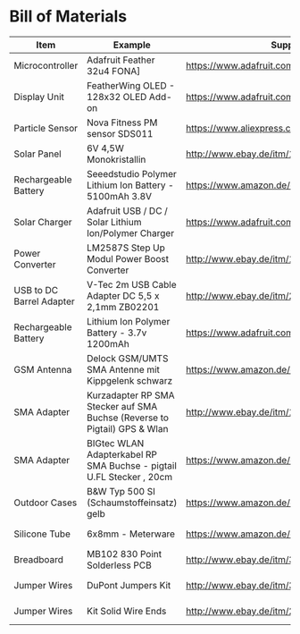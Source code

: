 # Bill of Materials

| Item     | Example  | Supply Source | Price |
| ---------|----------|---------------|-------------|
| Microcontroller | Adafruit Feather 32u4 FONA] | https://www.adafruit.com/products/3027 | EUR 55,22 |
| Display Unit | FeatherWing OLED - 128x32 OLED Add-on | https://www.adafruit.com/products/2900 | EUR 16,48 |
| Particle Sensor | Nova Fitness PM sensor SDS011 | https://www.aliexpress.com/item/_/32317805049.html | EUR 22,76 |
| Solar Panel | 6V 4,5W Monokristallin | http://www.ebay.de/itm/152231703667 | EUR 11,99 |
| Rechargeable Battery | Seeedstudio Polymer Lithium Ion Battery - 5100mAh 3.8V | https://www.amazon.de/dp/B01C9PI4KQ | EUR 20,09 |
| Solar Charger | Adafruit USB / DC / Solar Lithium Ion/Polymer Charger | https://www.adafruit.com/products/390 | EUR 17,93 |
| Power Converter | LM2587S Step Up Modul Power Boost Converter | http://www.ebay.de/itm/182196845005 | EUR 4,95 |
| USB to DC Barrel Adapter | V-Tec 2m USB Cable Adapter DC 5,5 x 2,1mm ZB02201 | http://www.ebay.de/itm/281612860441 | EUR 1,95 |
| Rechargeable Battery | Lithium Ion Polymer Battery - 3.7v 1200mAh | https://www.adafruit.com/products/258 | EUR 11,90 |
| GSM Antenna | Delock GSM/UMTS SMA Antenne mit Kippgelenk schwarz | https://www.amazon.de/dp/B0053JNS52 | EUR 7,19 |
| SMA Adapter | Kurzadapter RP SMA Stecker auf SMA Buchse (Reverse to Pigtail) GPS & Wlan | http://www.ebay.de/itm/171936608895 | EUR 2,90 |
| SMA Adapter | BIGtec WLAN Adapterkabel RP SMA Buchse - pigtail U.FL Stecker , 20cm | https://www.amazon.de/dp/B006ANRHHU | EUR 6,25 |
| Outdoor Cases | B&W  Typ 500 SI (Schaumstoffeinsatz) gelb | https://www.amazon.de/dp/B00H3R2OUC | EUR 35,00 |
| Silicone Tube | 6x8mm - Meterware | https://www.amazon.de/dp/B00K6IARSG | EUR 3,40 |
| Breadboard | MB102 830 Point Solderless PCB | http://www.ebay.de/itm/360879967543 | EUR 1,00 |
| Jumper Wires | DuPont Jumpers Kit | http://www.ebay.de/itm/350874683180 | EUR 2,58 |
| Jumper Wires | Kit Solid Wire Ends | http://www.ebay.de/itm/221116687419 | EUR 7,49 |
